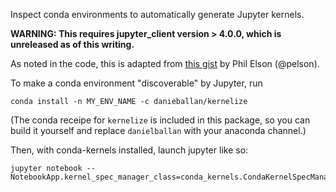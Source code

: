 Inspect conda environments to automatically generate Jupyter kernels.

**WARNING: This requires jupyter_client version > 4.0.0, which is unreleased
as of this writing.**

As noted in the code, this is adapted from [this gist](https://gist.github.com/pelson/ca05c73f4027371f6de4) by Phil Elson (@pelson).

To make a conda environment "discoverable" by Jupyter, run

```
conda install -n MY_ENV_NAME -c danieballan/kernelize
```

(The conda receipe for `kernelize` is included in this package, so you can
build it yourself and replace `danielballan` with your anaconda channel.)

Then, with conda-kernels installed, launch jupyter like so:

```
jupyter notebook --NotebookApp.kernel_spec_manager_class=conda_kernels.CondaKernelSpecManager
```

